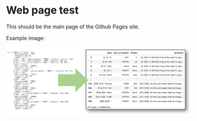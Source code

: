 <!-- Front page of web site -->

# Web page test

This should be the main page of the Github Pages site.

Example image:

![NLP data is easier to understand with Pandas](images/before_after.png)